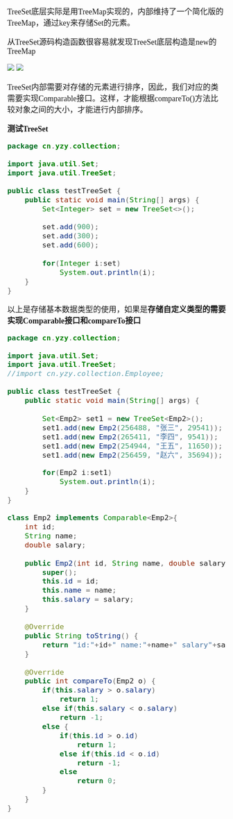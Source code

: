 <font size = 4 face = "黑体">

TreeSet底层实际是用TreeMap实现的，内部维持了一个简化版的TreeMap，通过key来存储Set的元素。 

从TreeSet源码构造函数很容易就发现TreeSet底层构造是new的TreeMap

<img src = "https://img-blog.csdnimg.cn/20200719082446460.png">

<img src = "https://img-blog.csdnimg.cn/20200719082636800.png">

TreeSet内部需要对存储的元素进行排序，因此，我们对应的类需要实现Comparable接口。这样，才能根据compareTo()方法比较对象之间的大小，才能进行内部排序。


**测试TreeSet**

```java
package cn.yzy.collection;

import java.util.Set;
import java.util.TreeSet;

public class testTreeSet {
	public static void main(String[] args) {
		Set<Integer> set = new TreeSet<>();
		
		set.add(900);
		set.add(300);
		set.add(600);
		
		for(Integer i:set)
			System.out.println(i);
	}
}
```

以上是存储基本数据类型的使用，如果是**存储自定义类型的需要实现Comparable接口和compareTo接口**

```java
package cn.yzy.collection;

import java.util.Set;
import java.util.TreeSet;
//import cn.yzy.collection.Employee;

public class testTreeSet {
	public static void main(String[] args) {
		
		Set<Emp2> set1 = new TreeSet<Emp2>();
		set1.add(new Emp2(256488, "张三", 29541));
		set1.add(new Emp2(265411, "李四", 9541));
		set1.add(new Emp2(254944, "王五", 11650));
		set1.add(new Emp2(256459, "赵六", 35694));

		for(Emp2 i:set1)
			System.out.println(i);
	}
}

class Emp2 implements Comparable<Emp2>{
	int id;
	String name;
	double salary;
	
	public Emp2(int id, String name, double salary) {
		super();
		this.id = id;
		this.name = name;
		this.salary = salary;
	}
	
	@Override
	public String toString() {
		return "id:"+id+" name:"+name+" salary"+salary;
	}
	
	@Override
	public int compareTo(Emp2 o) {
		if(this.salary > o.salary) 
			return 1;
		else if(this.salary < o.salary)
			return -1;
		else {
			if(this.id > o.id)
				return 1;
			else if(this.id < o.id)
				return -1;
			else
				return 0;
		}
	}
}
```

</font>